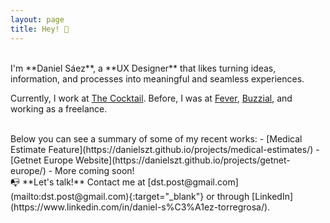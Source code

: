 ```yaml
---
layout: page
title: Hey! 👋
---
```



<br>
I'm **Daniel Sáez**, a **UX Designer** that likes turning ideas, information, and processes into meaningful and seamless experiences.


Currently, I work at [The Cocktail](https://the-cocktail.com/en). Before, I was at [Fever](https://feverup.com/), [Buzzial](https://buzzial.com/), and working as a freelance.

<br>
Below you can see a summary of some of my recent works:
- [Medical Estimate Feature](https://danielszt.github.io/projects/medical-estimates/)
- [Getnet Europe Website](https://danielszt.github.io/projects/getnet-europe/)
- More coming soon!

<br>
📭 **Let's talk!** Contact me at [dst.post@gmail.com](mailto:dst.post@gmail.com){:target="_blank"} or through [LinkedIn](https://www.linkedin.com/in/daniel-s%C3%A1ez-torregrosa/).


